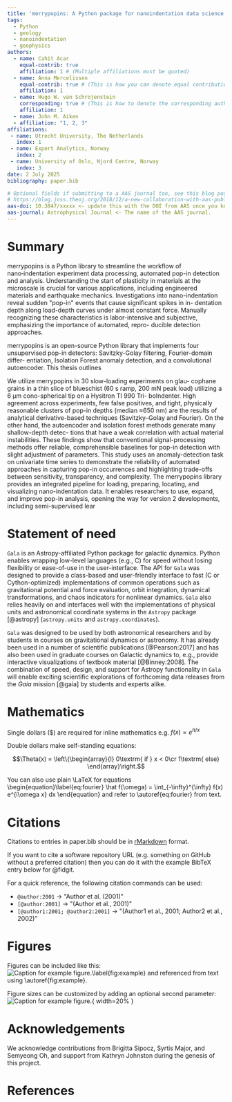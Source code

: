 ```yaml
---
title: 'merrypopins: A Python package for nanoindentation data science'
tags:
  - Python
  - geology
  - nanoindentation
  - geophysics
authors:
  - name: Cahit Acar
    equal-contrib: true
    affiliation: 1 # (Multiple affiliations must be quoted)
  - name: Anna Mercelissen
    equal-contrib: true # (This is how you can denote equal contributions between multiple authors)
    affiliation: 1
  - name: Hugo W. van Schrojenstein
    corresponding: true # (This is how to denote the corresponding author)
    affiliation: 1
  - name: John M. Aiken
  - affiliation: "1, 2, 3"
affiliations:
 - name: Utrecht University, The Netherlands
   index: 1
 - name: Expert Analytics, Norway
   index: 2
 - name: University of Oslo, Njord Centre, Norway
   index: 3
date: 2 July 2025
bibliography: paper.bib

# Optional fields if submitting to a AAS journal too, see this blog post:
# https://blog.joss.theoj.org/2018/12/a-new-collaboration-with-aas-publishing
aas-doi: 10.3847/xxxxx <- update this with the DOI from AAS once you know it.
aas-journal: Astrophysical Journal <- The name of the AAS journal.
---
```


# Summary

merrypopins is a Python library to streamline the workflow of nano‑indentation 
experiment data processing, automated pop-in detection and analysis.
Understanding the start of plasticity in materials at the microscale
is crucial for various applications, including engineered materials
and earthquake mechanics. Investigations into nano-indentation
reveal sudden "pop-in" events that cause significant spikes in in-
dentation depth along load-depth curves under almost constant
force. Manually recognizing these characteristics is labor-intensive
and subjective, emphasizing the importance of automated, repro-
ducible detection approaches. 

 merrypopins 
is an open-source Python library that implements four unsupervised
pop-in detectors: Savitzky-Golay filtering, Fourier-domain differ-
entiation, Isolation Forest anomaly detection, and a convolutional
autoencoder.
This thesis outlines 

We utilize merrypopins in 30 slow-loading experiments on glau-
cophane grains in a thin slice of blueschist (60 s ramp, 200 mN peak
load) utilizing a 6 µm cono-spherical tip on a Hysitron TI 990 Tri-
boIndenter. High agreement across experiments, few false positives,
and tight, physically reasonable clusters of pop-in depths (median
≈650 nm) are the results of analytical derivative-based techniques
(Savitzky–Golay and Fourier). On the other hand, the autoencoder
and isolation forest methods generate many shallow-depth detec-
tions that have a weak correlation with actual material instabilities.
These findings show that conventional signal-processing methods
offer reliable, comprehensible baselines for pop-in detection with
slight adjustment of parameters.
This study uses an anomaly-detection task on univariate time
series to demonstrate the reliability of automated approaches in
capturing pop-in occurrences and highlighting trade-offs between
sensitivity, transparency, and complexity. The merrypopins library
provides an integrated pipeline for loading, preparing, locating,
and visualizing nano-indentation data. It enables researchers to use,
expand, and improve pop-in analysis, opening the way for version 2
developments, including semi-supervised lear

# Statement of need

`Gala` is an Astropy-affiliated Python package for galactic dynamics. Python
enables wrapping low-level languages (e.g., C) for speed without losing
flexibility or ease-of-use in the user-interface. The API for `Gala` was
designed to provide a class-based and user-friendly interface to fast (C or
Cython-optimized) implementations of common operations such as gravitational
potential and force evaluation, orbit integration, dynamical transformations,
and chaos indicators for nonlinear dynamics. `Gala` also relies heavily on and
interfaces well with the implementations of physical units and astronomical
coordinate systems in the `Astropy` package [@astropy] (`astropy.units` and
`astropy.coordinates`).

`Gala` was designed to be used by both astronomical researchers and by
students in courses on gravitational dynamics or astronomy. It has already been
used in a number of scientific publications [@Pearson:2017] and has also been
used in graduate courses on Galactic dynamics to, e.g., provide interactive
visualizations of textbook material [@Binney:2008]. The combination of speed,
design, and support for Astropy functionality in `Gala` will enable exciting
scientific explorations of forthcoming data releases from the *Gaia* mission
[@gaia] by students and experts alike.

# Mathematics

Single dollars ($) are required for inline mathematics e.g. $f(x) = e^{\pi/x}$

Double dollars make self-standing equations:

$$\Theta(x) = \left\{\begin{array}{l}
0\textrm{ if } x < 0\cr
1\textrm{ else}
\end{array}\right.$$

You can also use plain \LaTeX for equations
\begin{equation}\label{eq:fourier}
\hat f(\omega) = \int_{-\infty}^{\infty} f(x) e^{i\omega x} dx
\end{equation}
and refer to \autoref{eq:fourier} from text.

# Citations

Citations to entries in paper.bib should be in
[rMarkdown](http://rmarkdown.rstudio.com/authoring_bibliographies_and_citations.html)
format.

If you want to cite a software repository URL (e.g. something on GitHub without a preferred
citation) then you can do it with the example BibTeX entry below for @fidgit.

For a quick reference, the following citation commands can be used:
- `@author:2001`  ->  "Author et al. (2001)"
- `[@author:2001]` -> "(Author et al., 2001)"
- `[@author1:2001; @author2:2001]` -> "(Author1 et al., 2001; Author2 et al., 2002)"

# Figures

Figures can be included like this:
![Caption for example figure.\label{fig:example}](figure.png)
and referenced from text using \autoref{fig:example}.

Figure sizes can be customized by adding an optional second parameter:
![Caption for example figure.](figure.png){ width=20% }

# Acknowledgements

We acknowledge contributions from Brigitta Sipocz, Syrtis Major, and Semyeong
Oh, and support from Kathryn Johnston during the genesis of this project.

# References
